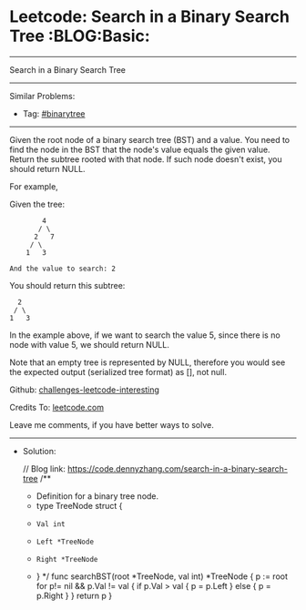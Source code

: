 
# Leetcode: Search in a Binary Search Tree     :BLOG:Basic:

---

Search in a Binary Search Tree  

---

Similar Problems:  

-   Tag: [#binarytree](https://code.dennyzhang.com/tag/binarytree)

---

Given the root node of a binary search tree (BST) and a value. You need to find the node in the BST that the node's value equals the given value. Return the subtree rooted with that node. If such node doesn't exist, you should return NULL.  

For example,  

Given the tree:  

            4
           / \
          2   7
         / \
        1   3
    
    And the value to search: 2

You should return this subtree:  

      2     
     / \   
    1   3

In the example above, if we want to search the value 5, since there is no node with value 5, we should return NULL.  

Note that an empty tree is represented by NULL, therefore you would see the expected output (serialized tree format) as [], not null.  

Github: [challenges-leetcode-interesting](https://github.com/DennyZhang/challenges-leetcode-interesting/tree/master/search-in-a-binary-search-tree)  

Credits To: [leetcode.com](https://leetcode.com/problems/search-in-a-binary-search-tree/description/)  

Leave me comments, if you have better ways to solve.  

---

-   Solution:

    // Blog link: https://code.dennyzhang.com/search-in-a-binary-search-tree
    /**
     * Definition for a binary tree node.
     * type TreeNode struct {
     *     Val int
     *     Left *TreeNode
     *     Right *TreeNode
     * }
     */
    func searchBST(root *TreeNode, val int) *TreeNode {
        p := root
        for p!= nil && p.Val != val {
    	if p.Val > val {
    	    p = p.Left
    	} else {
    	    p = p.Right
    	}
        }
        return p
    }

